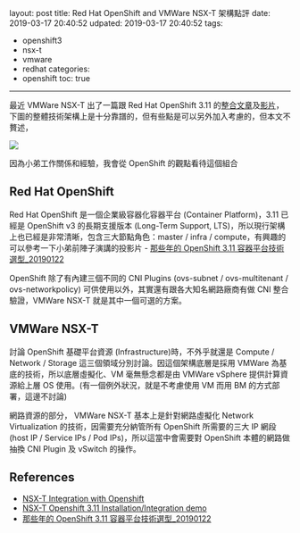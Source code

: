 layout: post
title: Red Hat OpenShift and VMWare NSX-T 架構點評
date: 2019-03-17 20:40:52
udpated: 2019-03-17 20:40:52
tags:
  - openshift3
  - nsx-t
  - vmware
  - redhat
categories:
  - openshift
toc: true
---

最近 VMWare NSX-T 出了一篇跟 Red Hat OpenShift 3.11 的[整合文章][1]及[影片][2]，下圖的整體技術架構上是十分靠譜的，但有些點是可以另外加入考慮的，但本文不贅述，

<!--more-->

![](https://blogs.vmware.com/networkvirtualization/files/2019/02/Screen-Shot-2019-02-11-at-16.47.08-1024x553.png)

因為小弟工作關係和經驗，我會從 OpenShift 的觀點看待這個組合

## Red Hat OpenShift

Red Hat OpenShift 是一個企業級容器化容器平台 (Container Platform)，3.11 已經是 OpenShift v3 的長期支援版本 (Long-Term Support, LTS)，所以現行架構上也已經是非常清晰，包含三大節點角色：master / infra / compute，有興趣的可以參考一下小弟前陣子演講的投影片 - [那些年的 OpenShift 3.11 容器平台技術選型_20190122][3]

OpenShift 除了有內建三個不同的 CNI Plugins (ovs-subnet / ovs-multitenant / ovs-networkpolicy) 可供使用以外，其實還有跟各大知名網路廠商有做 CNI 整合驗證，VMWare NSX-T 就是其中一個可選的方案。

## VMWare NSX-T

討論 OpenShift 基礎平台資源 (Infrastructure)時，不外乎就還是 Compute / Network / Storage 這三個領域分別討論。因這個架構底層是採用 VMWare 為基底的技術，所以底層虛擬化、VM 毫無懸念都是由 VMWare vSphere 提供計算資源給上層 OS 使用。(有一個例外狀況，就是不考慮使用 VM 而用 BM 的方式部署，這邊不討論)

網路資源的部分， VMWare NSX-T 基本上是針對網路虛擬化 Network Virtualization 的技術，因需要充分納管所有 OpenShift 所需要的三大 IP 網段 (host IP / Service IPs / Pod IPs)，所以這當中會需要對 OpenShift 本體的網路做抽換 CNI Plugin 及 vSwitch 的操作。

## References
- [NSX-T Integration with Openshift][1]
- [NSX-T Openshift 3.11 Installation/Integration demo][2]
- [那些年的 OpenShift 3.11 容器平台技術選型_20190122][3]

[1]: https://blogs.vmware.com/networkvirtualization/2019/02/nsx-t-integration-with-openshift.html/
[2]: https://www.youtube.com/watch?v=uEQ5UAgh770
[3]: https://speakerdeck.com/pichuang/na-xie-nian-de-openshift-3-dot-11-rong-qi-ping-tai-ji-shu-xuan-xing-20190122